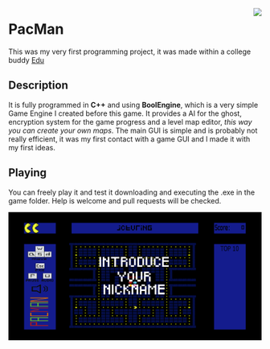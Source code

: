<p>
<img src = "Direccion de la Imagen.png" align = "right" width = "Tamaño"/>
</p>
 
# PacMan
This was my very first programming project, it was made within a college buddy [Edu](https://github.com/tito-kimbo)

## Description
It is fully programmed in **C++** and using **BoolEngine**, which is a very simple Game Engine I created before this game.
It provides a AI for the ghost, encryption system for the game progress and a level map editor, _this way you can create your own maps_.
The main GUI is simple and is probably not really efficient, it was my first contact with a game GUI and I made it with my first ideas.

## Playing
You can freely play it and test it downloading and executing the .exe in the game folder. Help is welcome and pull requests will be checked.

![alt_text](https://github.com/jcturing/PacMan/blob/master/resources/sprites/pacmanScreenshot.png)

